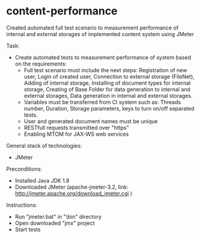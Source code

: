 # content-performance
Created automated full test scenario to measurement performance of internal and external storages of implemented content system using JMeter

Task:
- Create automated tests to measurement performance of system based on the requirements:
    - Full test scenario must include the next steps: Registration of new user, Login of created user, Connection to external storage (FileNet), Adding of internal storage, Installing of document types for internal storage, Creating of Base Folder for data generation to internal and external storages, Data generation in internal and external storages.  
    - Variables must be transferred from CI system such as: Threads number, Duration, Storage parameters, keys to turn on/off separated tests.
    - User and generated document names must be unique
    - RESTfull requests transmitted over "https" 
    - Enabling MTOM for JAX-WS web services

General stack of technologies: 
- JMeter

Preconditions:
- Installed Java JDK 1.8
- Downloaded JMeter (apache-jmeter-3.2, link: http://jmeter.apache.org/download_jmeter.cgi )

Instructions:
- Run "jmeter.bat" in "\bin" directory
- Open downloaded "jmx" project
- Start tests
